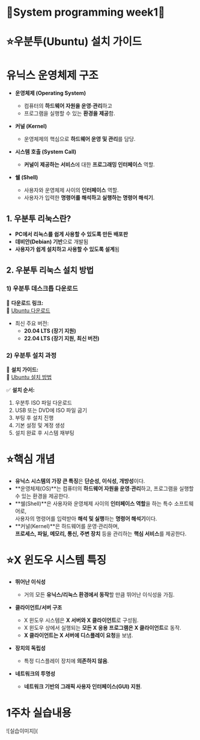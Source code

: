 # 🔅System programming week1🔅
# **⭐우분투(Ubuntu) 설치 가이드**
# **유닉스 운영체제 구조**

- **운영체제 (Operating System)**
  - 컴퓨터의 **하드웨어 자원을 운영·관리**하고  
  - 프로그램을 실행할 수 있는 **환경을 제공**함.

- **커널 (Kernel)**
  - 운영체제의 핵심으로 **하드웨어 운영 및 관리**를 담당.

- **시스템 호출 (System Call)**
  - **커널이 제공하는 서비스**에 대한 **프로그래밍 인터페이스** 역할.

- **쉘 (Shell)**
  - 사용자와 운영체제 사이의 **인터페이스** 역할.  
  - 사용자가 입력한 **명령어를 해석하고 실행하는 명령어 해석기**.

## **1. 우분투 리눅스란?**
- **PC에서 리눅스를 쉽게 사용할 수 있도록 만든 배포판**
- **데비안(Debian) 기반**으로 개발됨
- **사용자가 쉽게 설치하고 사용할 수 있도록 설계**됨

## **2. 우분투 리눅스 설치 방법**

### **1) 우분투 데스크톱 다운로드**
📌 **다운로드 링크:**  
🔗 [Ubuntu 다운로드](https://www.ubuntu.com/download/desktop)

- 최신 주요 버전:
  - **20.04 LTS (장기 지원)**
  - **22.04 LTS (장기 지원, 최신 버전)**

### **2) 우분투 설치 과정**
📌 **설치 가이드:**  
🔗 [Ubuntu 설치 방법](https://www.ubuntu.com/download/desktop/install-ubuntu-desktop)

✅ **설치 순서:**
1. 우분투 ISO 파일 다운로드
2. USB 또는 DVD에 ISO 파일 굽기
3. 부팅 후 설치 진행
4. 기본 설정 및 계정 생성
5. 설치 완료 후 시스템 재부팅

# **⭐핵심 개념**

- **유닉스 시스템의 가장 큰 특징**은 **단순성, 이식성, 개방성**이다.
- **운영체제(OS)**는 컴퓨터의 **하드웨어 자원을 운영·관리**하고, 프로그램을 실행할 수 있는 환경을 제공한다.
- **쉘(Shell)**은 사용자와 운영체제 사이의 **인터페이스 역할**을 하는 특수 소프트웨어로,  
  사용자의 명령어를 입력받아 **해석 및 실행**하는 **명령어 해석기**이다.
- **커널(Kernel)**은 하드웨어를 운영·관리하며,  
  **프로세스, 파일, 메모리, 통신, 주변 장치** 등을 관리하는 **핵심 서비스**를 제공한다.

# **⭐X 윈도우 시스템 특징**

- **뛰어난 이식성**
  - 거의 모든 **유닉스/리눅스 환경에서 동작**할 만큼 뛰어난 이식성을 가짐.

- **클라이언트/서버 구조**
  - X 윈도우 시스템은 **X 서버와 X 클라이언트**로 구성됨.
  - X 윈도우 상에서 실행되는 **모든 X 응용 프로그램은 X 클라이언트**로 동작.
  - **X 클라이언트는 X 서버에 디스플레이 요청**을 보냄.

- **장치의 독립성**
  - 특정 디스플레이 장치에 **의존하지 않음**.

- **네트워크의 투명성**
  - **네트워크 기반의 그래픽 사용자 인터페이스(GUI) 지원**.
 
 # **1주차 실습내용**
![실습이미지](

